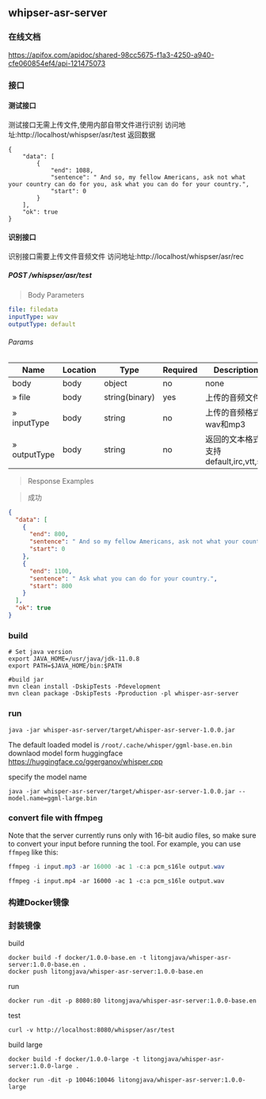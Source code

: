 ## whipser-asr-server
### 在线文档
https://apifox.com/apidoc/shared-98cc5675-f1a3-4250-a940-cfe060854ef4/api-121475073

### 接口
#### 测试接口
测试接口无需上传文件,使用内部自带文件进行识别
访问地址:http://localhost/whispser/asr/test
返回数据
```
{
    "data": [
        {
            "end": 1088,
            "sentence": " And so, my fellow Americans, ask not what your country can do for you, ask what you can do for your country.",
            "start": 0
        }
    ],
    "ok": true
}
```
#### 识别接口
识别接口需要上传文件音频文件
访问地址:http://localhost/whispser/asr/rec
##### POST /whispser/asr/test

> Body Parameters

```yaml
file: filedata
inputType: wav
outputType: default

```

###### Params

|Name|Location|Type|Required|Description|
|---|---|---|---|---|
|body|body|object| no |none|
|» file|body|string(binary)| yes |上传的音频文件|
|» inputType|body|string| no |上传的音频格式wav和mp3|
|» outputType|body|string| no |返回的文本格式,支持default,irc,vtt,srt|

> Response Examples

> 成功

```json
{
  "data": [
    {
      "end": 800,
      "sentence": " And so my fellow Americans, ask not what your country can do for you.",
      "start": 0
    },
    {
      "end": 1100,
      "sentence": " Ask what you can do for your country.",
      "start": 800
    }
  ],
  "ok": true
}
```

### build
```
# Set java version
export JAVA_HOME=/usr/java/jdk-11.0.8
export PATH=$JAVA_HOME/bin:$PATH

#build jar
mvn clean install -DskipTests -Pdevelopment
mvn clean package -DskipTests -Pproduction -pl whisper-asr-server
```
### run
```
java -jar whisper-asr-server/target/whisper-asr-server-1.0.0.jar
```
The default loaded model is `/root/.cache/whisper/ggml-base.en.bin`
downlaod model form huggingface https://huggingface.co/ggerganov/whisper.cpp


specify the model name
```
java -jar whisper-asr-server/target/whisper-asr-server-1.0.0.jar --model.name=ggml-large.bin
```

### convert file with ffmpeg
Note that the server currently runs only with 16-bit audio files, so make sure to convert your input before running the tool.
For example, you can use `ffmpeg` like this:

```java
ffmpeg -i input.mp3 -ar 16000 -ac 1 -c:a pcm_s16le output.wav
```

```
ffmpeg -i input.mp4 -ar 16000 -ac 1 -c:a pcm_s16le output.wav
```

### 构建Docker镜像
### 封装镜像

build

```
docker build -f docker/1.0.0-base.en -t litongjava/whisper-asr-server:1.0.0-base.en .
docker push litongjava/whisper-asr-server:1.0.0-base.en
```

run

```
docker run -dit -p 8080:80 litongjava/whisper-asr-server:1.0.0-base.en
```

test
```
curl -v http://localhost:8080/whispser/asr/test
```
build large
```
docker build -f docker/1.0.0-large -t litongjava/whisper-asr-server:1.0.0-large .
```

```
docker run -dit -p 10046:10046 litongjava/whisper-asr-server:1.0.0-large
```
